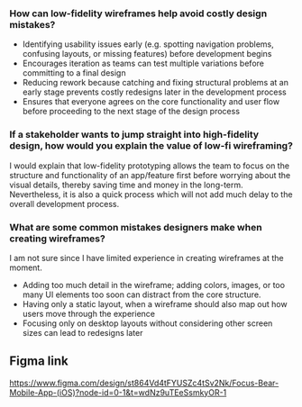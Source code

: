 ### How can low-fidelity wireframes help avoid costly design mistakes?
- Identifying usability issues early (e.g. spotting navigation problems, confusing layouts, or missing features) before development begins
- Encourages iteration as teams can test multiple variations before committing to a final design
- Reducing rework because catching and fixing structural problems at an early stage prevents costly redesigns later in the development process
- Ensures that everyone agrees on the core functionality and user flow before proceeding to the next stage of the design process

### If a stakeholder wants to jump straight into high-fidelity design, how would you explain the value of low-fi wireframing?
I would explain that low-fidelity prototyping allows the team to focus on the structure and functionality of an app/feature first before worrying about the visual details, thereby saving time and money in the long-term. Nevertheless, it is also a quick process which will not add much delay to the overall development process.

### What are some common mistakes designers make when creating wireframes?
I am not sure since I have limited experience in creating wireframes at the moment.
- Adding too much detail in the wireframe; adding colors, images, or too many UI elements too soon can distract from the core structure.
- Having only a static layout, when a wireframe should also map out how users move through the experience
- Focusing only on desktop layouts without considering other screen sizes can lead to redesigns later

## Figma link
https://www.figma.com/design/st864Vd4tFYUSZc4tSv2Nk/Focus-Bear-Mobile-App-(iOS)?node-id=0-1&t=wdNz9uTEeSsmkyOR-1
